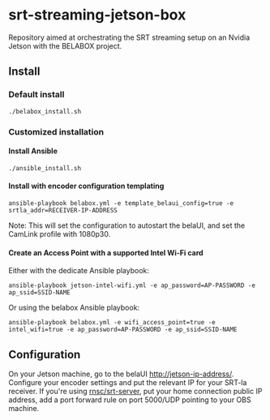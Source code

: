 # srt-streaming-jetson-box

Repository aimed at orchestrating the SRT streaming setup on an Nvidia Jetson with the BELABOX project.

## Install

### Default install

```shell
./belabox_install.sh
```

### Customized installation

#### Install Ansible

```shell
./ansible_install.sh
```

#### Install with encoder configuration templating

```shell
ansible-playbook belabox.yml -e template_belaui_config=true -e srtla_addr=RECEIVER-IP-ADDRESS
```

Note: This will set the configuration to autostart the belaUI, and set the CamLink profile with 1080p30.

#### Create an Access Point with a supported Intel Wi-Fi card

Either with the dedicate Ansible playbook:

```shell
ansible-playbook jetson-intel-wifi.yml -e ap_password=AP-PASSWORD -e ap_ssid=SSID-NAME
```

Or using the belabox Ansible playbook:

```shell
ansible-playbook belabox.yml -e wifi_access_point=true -e intel_wifi=true -e ap_password=AP-PASSWORD -e ap_ssid=SSID-NAME
```

## Configuration

On your Jetson machine, go to the belaUI <http://jetson-ip-address/>.
Configure your encoder settings and put the relevant IP for your SRT-la receiver.
If you're using [rnsc/srt-server](https://github.com/rnsc/srt-server/blob/main/README.md), put your home connection public IP address, add a port forward rule on port 5000/UDP pointing to your OBS machine.
